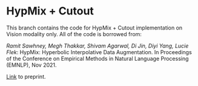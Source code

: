 # HypMix + Cutout

This branch contains the code for HypMix + Cutout implementation on Vision modality only. All of the code is borrowed from: 

*Ramit Sawhney, Megh Thakkar, Shivam Agarwal, Di Jin, Diyi Yang, Lucie Flek*: HypMix: Hyperbolic Interpolative Data Augmentation. In Proceedings of the Conference on Empirical Methods in Natural Language Processing (EMNLP), Nov 2021.

[Link](https://www.cc.gatech.edu/~dyang888/docs/emnlp21_hypermixup.pdf) to preprint.


